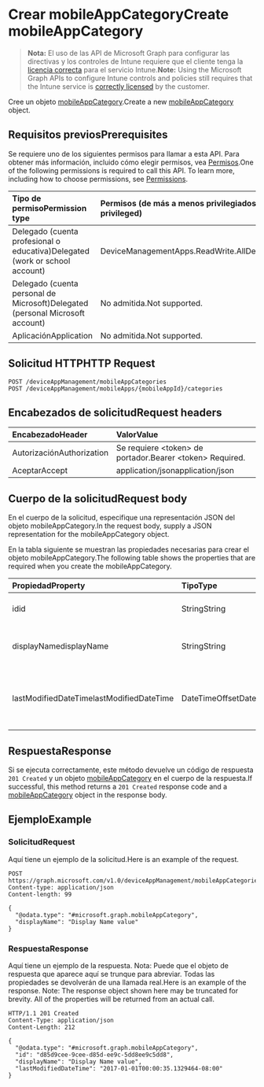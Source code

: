 # <a name="create-mobileappcategory"></a><span data-ttu-id="bc707-101">Crear mobileAppCategory</span><span class="sxs-lookup"><span data-stu-id="bc707-101">Create mobileAppCategory</span></span>

> <span data-ttu-id="bc707-102">**Nota:** El uso de las API de Microsoft Graph para configurar las directivas y los controles de Intune requiere que el cliente tenga la [licencia correcta](https://go.microsoft.com/fwlink/?linkid=839381) para el servicio Intune.</span><span class="sxs-lookup"><span data-stu-id="bc707-102">**Note:** Using the Microsoft Graph APIs to configure Intune controls and policies still requires that the Intune service is [correctly licensed](https://go.microsoft.com/fwlink/?linkid=839381) by the customer.</span></span>

<span data-ttu-id="bc707-103">Cree un objeto [mobileAppCategory](../resources/intune_apps_mobileappcategory.md).</span><span class="sxs-lookup"><span data-stu-id="bc707-103">Create a new [mobileAppCategory](../resources/intune_apps_mobileappcategory.md) object.</span></span>
## <a name="prerequisites"></a><span data-ttu-id="bc707-104">Requisitos previos</span><span class="sxs-lookup"><span data-stu-id="bc707-104">Prerequisites</span></span>
<span data-ttu-id="bc707-p101">Se requiere uno de los siguientes permisos para llamar a esta API. Para obtener más información, incluido cómo elegir permisos, vea [Permisos](../../../concepts/permissions_reference.md).</span><span class="sxs-lookup"><span data-stu-id="bc707-p101">One of the following permissions is required to call this API. To learn more, including how to choose permissions, see [Permissions](../../../concepts/permissions_reference.md).</span></span>

|<span data-ttu-id="bc707-107">Tipo de permiso</span><span class="sxs-lookup"><span data-stu-id="bc707-107">Permission type</span></span>|<span data-ttu-id="bc707-108">Permisos (de más a menos privilegiados)</span><span class="sxs-lookup"><span data-stu-id="bc707-108">Permissions (from most to least privileged)</span></span>|
|:---|:---|
|<span data-ttu-id="bc707-109">Delegado (cuenta profesional o educativa)</span><span class="sxs-lookup"><span data-stu-id="bc707-109">Delegated (work or school account)</span></span>|<span data-ttu-id="bc707-110">DeviceManagementApps.ReadWrite.All</span><span class="sxs-lookup"><span data-stu-id="bc707-110">DeviceManagementApps.ReadWrite.All</span></span>|
|<span data-ttu-id="bc707-111">Delegado (cuenta personal de Microsoft)</span><span class="sxs-lookup"><span data-stu-id="bc707-111">Delegated (personal Microsoft account)</span></span>|<span data-ttu-id="bc707-112">No admitida.</span><span class="sxs-lookup"><span data-stu-id="bc707-112">Not supported.</span></span>|
|<span data-ttu-id="bc707-113">Aplicación</span><span class="sxs-lookup"><span data-stu-id="bc707-113">Application</span></span>|<span data-ttu-id="bc707-114">No admitida.</span><span class="sxs-lookup"><span data-stu-id="bc707-114">Not supported.</span></span>|

## <a name="http-request"></a><span data-ttu-id="bc707-115">Solicitud HTTP</span><span class="sxs-lookup"><span data-stu-id="bc707-115">HTTP Request</span></span>
<!-- {
  "blockType": "ignored"
}
-->
``` http
POST /deviceAppManagement/mobileAppCategories
POST /deviceAppManagement/mobileApps/{mobileAppId}/categories
```

## <a name="request-headers"></a><span data-ttu-id="bc707-116">Encabezados de solicitud</span><span class="sxs-lookup"><span data-stu-id="bc707-116">Request headers</span></span>
|<span data-ttu-id="bc707-117">Encabezado</span><span class="sxs-lookup"><span data-stu-id="bc707-117">Header</span></span>|<span data-ttu-id="bc707-118">Valor</span><span class="sxs-lookup"><span data-stu-id="bc707-118">Value</span></span>|
|:---|:---|
|<span data-ttu-id="bc707-119">Autorización</span><span class="sxs-lookup"><span data-stu-id="bc707-119">Authorization</span></span>|<span data-ttu-id="bc707-120">Se requiere &lt;token&gt; de portador.</span><span class="sxs-lookup"><span data-stu-id="bc707-120">Bearer &lt;token&gt; Required.</span></span>|
|<span data-ttu-id="bc707-121">Aceptar</span><span class="sxs-lookup"><span data-stu-id="bc707-121">Accept</span></span>|<span data-ttu-id="bc707-122">application/json</span><span class="sxs-lookup"><span data-stu-id="bc707-122">application/json</span></span>|

## <a name="request-body"></a><span data-ttu-id="bc707-123">Cuerpo de la solicitud</span><span class="sxs-lookup"><span data-stu-id="bc707-123">Request body</span></span>
<span data-ttu-id="bc707-124">En el cuerpo de la solicitud, especifique una representación JSON del objeto mobileAppCategory.</span><span class="sxs-lookup"><span data-stu-id="bc707-124">In the request body, supply a JSON representation for the mobileAppCategory object.</span></span>

<span data-ttu-id="bc707-125">En la tabla siguiente se muestran las propiedades necesarias para crear el objeto mobileAppCategory.</span><span class="sxs-lookup"><span data-stu-id="bc707-125">The following table shows the properties that are required when you create the mobileAppCategory.</span></span>

|<span data-ttu-id="bc707-126">Propiedad</span><span class="sxs-lookup"><span data-stu-id="bc707-126">Property</span></span>|<span data-ttu-id="bc707-127">Tipo</span><span class="sxs-lookup"><span data-stu-id="bc707-127">Type</span></span>|<span data-ttu-id="bc707-128">Descripción</span><span class="sxs-lookup"><span data-stu-id="bc707-128">Description</span></span>|
|:---|:---|:---|
|<span data-ttu-id="bc707-129">id</span><span class="sxs-lookup"><span data-stu-id="bc707-129">id</span></span>|<span data-ttu-id="bc707-130">String</span><span class="sxs-lookup"><span data-stu-id="bc707-130">String</span></span>|<span data-ttu-id="bc707-131">La clave de la entidad.</span><span class="sxs-lookup"><span data-stu-id="bc707-131">The key of the entity.</span></span>|
|<span data-ttu-id="bc707-132">displayName</span><span class="sxs-lookup"><span data-stu-id="bc707-132">displayName</span></span>|<span data-ttu-id="bc707-133">String</span><span class="sxs-lookup"><span data-stu-id="bc707-133">String</span></span>|<span data-ttu-id="bc707-134">El nombre de la categoría de aplicación.</span><span class="sxs-lookup"><span data-stu-id="bc707-134">The name of the app category.</span></span>|
|<span data-ttu-id="bc707-135">lastModifiedDateTime</span><span class="sxs-lookup"><span data-stu-id="bc707-135">lastModifiedDateTime</span></span>|<span data-ttu-id="bc707-136">DateTimeOffset</span><span class="sxs-lookup"><span data-stu-id="bc707-136">DateTimeOffset</span></span>|<span data-ttu-id="bc707-137">Fecha y hora de la última modificación de mobileAppCategory.</span><span class="sxs-lookup"><span data-stu-id="bc707-137">The date and time the mobileAppCategory was last modified.</span></span>|



## <a name="response"></a><span data-ttu-id="bc707-138">Respuesta</span><span class="sxs-lookup"><span data-stu-id="bc707-138">Response</span></span>
<span data-ttu-id="bc707-139">Si se ejecuta correctamente, este método devuelve un código de respuesta `201 Created` y un objeto [mobileAppCategory](../resources/intune_apps_mobileappcategory.md) en el cuerpo de la respuesta.</span><span class="sxs-lookup"><span data-stu-id="bc707-139">If successful, this method returns a `201 Created` response code and a [mobileAppCategory](../resources/intune_apps_mobileappcategory.md) object in the response body.</span></span>

## <a name="example"></a><span data-ttu-id="bc707-140">Ejemplo</span><span class="sxs-lookup"><span data-stu-id="bc707-140">Example</span></span>
### <a name="request"></a><span data-ttu-id="bc707-141">Solicitud</span><span class="sxs-lookup"><span data-stu-id="bc707-141">Request</span></span>
<span data-ttu-id="bc707-142">Aquí tiene un ejemplo de la solicitud.</span><span class="sxs-lookup"><span data-stu-id="bc707-142">Here is an example of the request.</span></span>
``` http
POST https://graph.microsoft.com/v1.0/deviceAppManagement/mobileAppCategories
Content-type: application/json
Content-length: 99

{
  "@odata.type": "#microsoft.graph.mobileAppCategory",
  "displayName": "Display Name value"
}
```

### <a name="response"></a><span data-ttu-id="bc707-143">Respuesta</span><span class="sxs-lookup"><span data-stu-id="bc707-143">Response</span></span>
<span data-ttu-id="bc707-p102">Aquí tiene un ejemplo de la respuesta. Nota: Puede que el objeto de respuesta que aparece aquí se trunque para abreviar. Todas las propiedades se devolverán de una llamada real.</span><span class="sxs-lookup"><span data-stu-id="bc707-p102">Here is an example of the response. Note: The response object shown here may be truncated for brevity. All of the properties will be returned from an actual call.</span></span>
``` http
HTTP/1.1 201 Created
Content-Type: application/json
Content-Length: 212

{
  "@odata.type": "#microsoft.graph.mobileAppCategory",
  "id": "d85d9cee-9cee-d85d-ee9c-5dd8ee9c5dd8",
  "displayName": "Display Name value",
  "lastModifiedDateTime": "2017-01-01T00:00:35.1329464-08:00"
}
```



